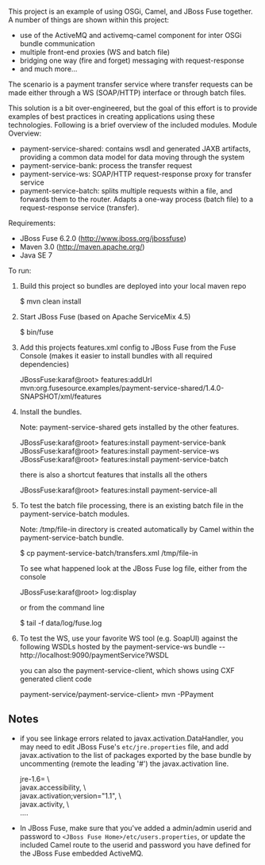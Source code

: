 This project is an example of using OSGi, Camel, and JBoss Fuse together.
A number of things are shown within this project:

* use of the ActiveMQ and activemq-camel component for inter OSGi bundle communication
* multiple front-end proxies (WS and batch file)
* bridging one way (fire and forget) messaging with request-response
* and much more...

The scenario is a payment transfer service where transfer requests can be made
either through a WS (SOAP/HTTP) interface or through batch files.

This solution is a bit over-engineered, but the goal of this effort is to
provide examples of best practices in creating applications using these
technologies. Following is a brief overview of the included modules.
Module Overview:

* payment-service-shared: contains wsdl and generated JAXB artifacts, providing
  a common data model for data moving through the system
* payment-service-bank: process the transfer request
* payment-service-ws: SOAP/HTTP request-response proxy for transfer service
* payment-service-batch: splits multiple requests within a file, and forwards
  them to the router. Adapts a one-way process (batch file) to a
  request-response service (transfer).

Requirements:

* JBoss Fuse 6.2.0 (http://www.jboss.org/jbossfuse)
* Maven 3.0 (http://maven.apache.org/)
* Java SE 7

To run:

1) Build this project so bundles are deployed into your local maven repo

    <project home> $ mvn clean install

2) Start JBoss Fuse (based on Apache ServiceMix 4.5)

    <JBoss Fuse home> $ bin/fuse

3) Add this projects features.xml config to JBoss Fuse from the Fuse
   Console (makes it easier to install bundles with all required dependencies)

    JBossFuse:karaf@root> features:addUrl mvn:org.fusesource.examples/payment-service-shared/1.4.0-SNAPSHOT/xml/features

4) Install the bundles.

   Note: payment-service-shared gets installed by the other features.

    JBossFuse:karaf@root> features:install payment-service-bank
    JBossFuse:karaf@root> features:install payment-service-ws
    JBossFuse:karaf@root> features:install payment-service-batch

   there is also a shortcut features that installs all the others

    JBossFuse:karaf@root> features:install payment-service-all

5) To test the batch file processing, there is an existing batch file in the
   payment-service-batch modules.

   Note: <JBoss Fuse Home>/tmp/file-in directory is created automatically by
         Camel within the payment-service-batch bundle.

    <project home> $ cp payment-service-batch/transfers.xml <JBoss Fuse home>/tmp/file-in

   To see what happened look at the JBoss Fuse log file, either from the console

    JBossFuse:karaf@root> log:display

   or from the command line

    <JBoss Fuse home> $ tail -f data/log/fuse.log

6) To test the WS, use your favorite WS tool (e.g. SoapUI) against the following
   WSDLs hosted by the payment-service-ws bundle -- http://localhost:9090/paymentService?WSDL

   you can also the payment-service-client, which shows using CXF generated
   client code

    payment-service/payment-service-client> mvn -PPayment

## Notes

* if you see linkage errors related to javax.activation.DataHandler, you may need to edit JBoss Fuse's
 `etc/jre.properties` file, and add javax.activation to the list of packages exported by the base
 bundle by uncommenting (remote the leading '#') the javax.activation line.

    jre-1.6= \  
      javax.accessibility, \  
      javax.activation;version="1.1", \  
      javax.activity, \  
      ....  

* In JBoss Fuse, make sure that you've added a admin/admin userid and password to
 `<JBoss Fuse Home>/etc/users.properties`, or update the included Camel route to the userid and
 password you have defined for the JBoss Fuse embedded ActiveMQ.

